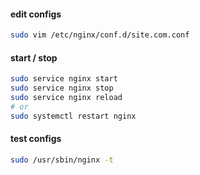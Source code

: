 #### edit configs
```bash
sudo vim /etc/nginx/conf.d/site.com.conf
```

#### start / stop
```bash
sudo service nginx start
sudo service nginx stop
sudo service nginx reload
# or
sudo systemctl restart nginx
```

#### test configs
```bash
sudo /usr/sbin/nginx -t
```
